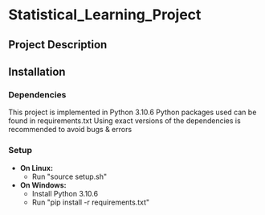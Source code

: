 # Statistical_Learning_Project

## Project Description

## Installation
### Dependencies
This project is implemented in Python 3.10.6
Python packages used can be found in requirements.txt
Using exact versions of the dependencies is recommended to avoid bugs & errors
### Setup
* __On Linux:__
  - Run "source setup.sh"
* __On Windows:__
  - Install Python 3.10.6
  - Run "pip install -r requirements.txt" 
